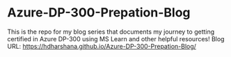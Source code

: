 # Azure-DP-300-Prepation-Blog
This is the repo for my blog series that documents my journey to getting certified in Azure DP-300 using MS Learn and other helpful resources!
Blog URL: https://hdharshana.github.io/Azure-DP-300-Prepation-Blog/
